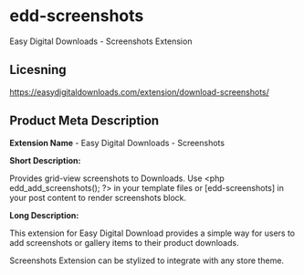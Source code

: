 # edd-screenshots
Easy Digital Downloads - Screenshots Extension

## Licesning 

https://easydigitaldownloads.com/extension/download-screenshots/

## Product Meta Description

**Extension Name** - Easy Digital Downloads - Screenshots

**Short Description:** 

Provides grid-view screenshots to Downloads. Use <php edd_add_screenshots(); ?> in your template files or [edd-screenshots] in your post content to render screenshots block.

**Long Description:** 

This extension for Easy Digital Download provides a simple way for users to add screenshots or gallery items to their product downloads.

Screenshots Extension can be stylized to integrate with any store theme.
